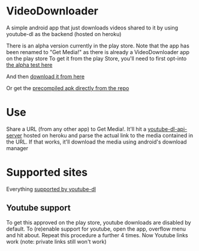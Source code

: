 # VideoDownloader
A simple android app that just downloads videos shared to it by using youtube-dl as the backend (hosted on heroku)

There is an alpha version currently in the play store. Note that the app has been renamed to "Get Media!" as there is already a VideoDownloader app on the play store
To get it from the play Store, you'll need to first opt-into [the alpha test here](https://play.google.com/apps/testing/uk.me.gman.getmedia)

And then [download it from here](https://play.google.com/store/apps/details?id=uk.me.gman.getmedia)

Or get the [precompiled apk directly from the repo](https://github.com/zeronickname/VideoDownloader/raw/master/app/app-release.apk)


# Use
Share a URL (from any other app) to Get Media!. It'll hit a [youtube-dl-api-server](https://github.com/jaimeMF/youtube-dl-api-server/) hosted on heroku and parse the actual link to the media contained in the URL. If that works, it'll download the media using android's download manager


# Supported sites
Everything [supported by youtube-dl](https://rg3.github.io/youtube-dl/supportedsites.html)
## Youtube support
To get this approved on the play store, youtube downloads are disabled by default. To (re)enable support for youtube, open the app, overflow menu and hit about. Repeat this procedure a further 4 times. Now Youtube links work (note: private links still won't work)